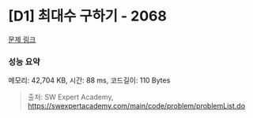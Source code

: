 # [D1] 최대수 구하기 - 2068 

[문제 링크](https://swexpertacademy.com/main/code/problem/problemDetail.do?contestProbId=AV5QQhbqA4QDFAUq) 

### 성능 요약

메모리: 42,704 KB, 시간: 88 ms, 코드길이: 110 Bytes



> 출처: SW Expert Academy, https://swexpertacademy.com/main/code/problem/problemList.do